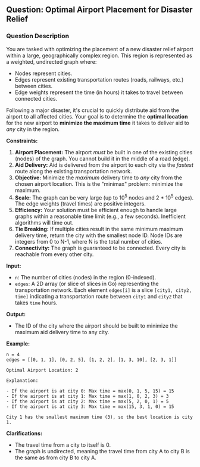 ## Question: Optimal Airport Placement for Disaster Relief

### Question Description

You are tasked with optimizing the placement of a new disaster relief airport within a large, geographically complex region. This region is represented as a weighted, undirected graph where:

*   Nodes represent cities.
*   Edges represent existing transportation routes (roads, railways, etc.) between cities.
*   Edge weights represent the time (in hours) it takes to travel between connected cities.

Following a major disaster, it's crucial to quickly distribute aid from the airport to all affected cities. Your goal is to determine the **optimal location** for the new airport to **minimize the maximum time** it takes to deliver aid to *any* city in the region.

**Constraints:**

1.  **Airport Placement:** The airport *must* be built in one of the existing cities (nodes) of the graph. You cannot build it in the middle of a road (edge).
2.  **Aid Delivery:** Aid is delivered from the airport to each city via the *fastest* route along the existing transportation network.
3.  **Objective:** Minimize the *maximum* delivery time to *any* city from the chosen airport location. This is the "minimax" problem: minimize the maximum.
4.  **Scale:** The graph can be very large (up to 10<sup>5</sup> nodes and 2 * 10<sup>5</sup> edges). The edge weights (travel times) are positive integers.
5.  **Efficiency:** Your solution must be efficient enough to handle large graphs within a reasonable time limit (e.g., a few seconds). Inefficient algorithms will time out.
6.  **Tie Breaking:** If multiple cities result in the same minimum maximum delivery time, return the city with the smallest node ID. Node IDs are integers from 0 to N-1, where N is the total number of cities.
7.  **Connectivity:** The graph is guaranteed to be connected. Every city is reachable from every other city.

**Input:**

*   `n`: The number of cities (nodes) in the region (0-indexed).
*   `edges`: A 2D array (or slice of slices in Go) representing the transportation network. Each element `edges[i]` is a slice `[city1, city2, time]` indicating a transportation route between `city1` and `city2` that takes `time` hours.

**Output:**

*   The ID of the city where the airport should be built to minimize the maximum aid delivery time to any city.

**Example:**

```
n = 4
edges = [[0, 1, 1], [0, 2, 5], [1, 2, 2], [1, 3, 10], [2, 3, 1]]

Optimal Airport Location: 2

Explanation:

- If the airport is at city 0: Max time = max(0, 1, 5, 15) = 15
- If the airport is at city 1: Max time = max(1, 0, 2, 3) = 3
- If the airport is at city 2: Max time = max(5, 2, 0, 1) = 5
- If the airport is at city 3: Max time = max(15, 3, 1, 0) = 15

City 1 has the smallest maximum time (3), so the best location is city 1.
```

**Clarifications:**

*   The travel time from a city to itself is 0.
*   The graph is undirected, meaning the travel time from city A to city B is the same as from city B to city A.
